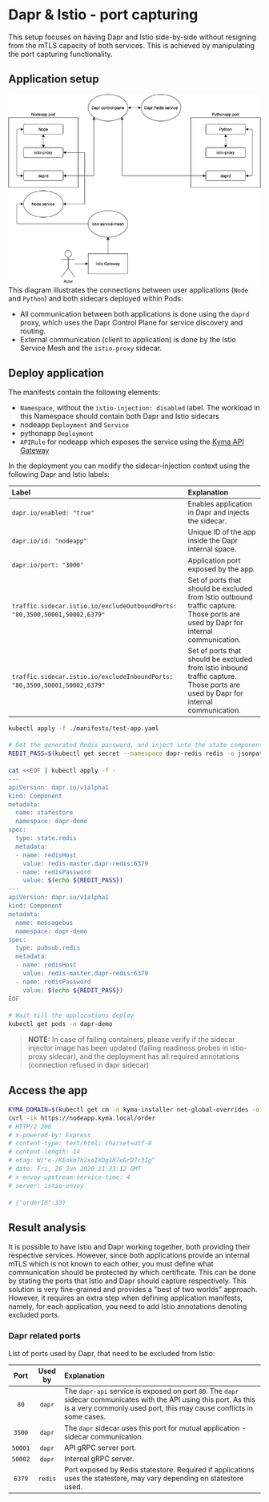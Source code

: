 # Dapr & Istio - port capturing
This setup focuses on having Dapr and Istio side-by-side without resigning from the mTLS capacity of both services. This is achieved by manipulating the port capturing functionality.

## Application setup

![Architecture](./assets/dapr-port-capture.png)
This diagram illustrates the connections between user applications (`Node` and `Python`) and both sidecars deployed within Pods:
- All communication between both applications is done using the `daprd` proxy, which uses the Dapr Control Plane for service discovery and routing.
- External communication (client to application) is done by the Istio Service Mesh and the `istio-proxy` sidecar.

## Deploy application
The manifests contain the following elements:
- `Namespace`, without the `istio-injection: disabled` label. The workload in this Namespace should contain both Dapr and Istio sidecars
- nodeapp `Deployment` and `Service`
- pythonapp `Deployment`
- `APIRule` for nodeapp which exposes the service using the [Kyma API Gateway](https://github.com/kyma-incubator/api-gateway)

In the deployment you can modify the sidecar-injection context using the following Dapr and Istio labels:

| Label | Explanation |
| :--- | :--- | 
| `dapr.io/enabled: "true"` | Enables application in Dapr and injects the sidecar. |
| `dapr.io/id: "nodeapp"` | Unique ID of the app inside the Dapr internal space. |
| `dapr.io/port: "3000"` | Application port exposed by the app. |
| `traffic.sidecar.istio.io/excludeOutboundPorts: "80,3500,50001,50002,6379"` | Set of ports that should be excluded from Istio outbound traffic capture. Those ports are used by Dapr for internal communication.
| `traffic.sidecar.istio.io/excludeInboundPorts: "80,3500,50001,50002,6379"` | Set of ports that should be excluded from Istio inbound traffic capture. Those ports are used by Dapr for internal communication.

```bash
kubectl apply -f ./manifests/test-app.yaml

# Get the generated Redis password, and inject into the state components
REDIT_PASS=$(kubectl get secret --namespace dapr-redis redis -o jsonpath="{.data.redis-password}" | base64 --decode)

cat <<EOF | kubectl apply -f -
---
apiVersion: dapr.io/v1alpha1
kind: Component
metadata:
  name: statestore
  namespace: dapr-demo
spec:
  type: state.redis
  metadata:
  - name: redisHost
    value: redis-master.dapr-redis:6379
  - name: redisPassword
    value: $(echo ${REDIT_PASS})
---
apiVersion: dapr.io/v1alpha1
kind: Component
metadata:
  name: messagebus
  namespace: dapr-demo
spec:
  type: pubsub.redis
  metadata:
  - name: redisHost
    value: redis-master.dapr-redis:6379
  - name: redisPassword
    value: $(echo ${REDIT_PASS})
EOF

# Wait till the applications deploy 
kubectl get pods -n dapr-demo
```

>**NOTE:** In case of failing containers, please verify if the sidecar injector image has been updated (failing readiness probes in istio-proxy sidecar), and the deployment has all required annotations (connection refused in dapr sidecar)

## Access the app
```bash
KYMA_DOMAIN=$(kubectl get cm -n kyma-installer net-global-overrides -o jsonpath='{.data.global\.ingress\.domainName}')
curl -ik https://nodeapp.kyma.local/order
# HTTP/2 200
# x-powered-by: Express
# content-type: text/html; charset=utf-8
# content-length: 14
# etag: W/"e-/KEnkm7h2xoIXDg1R7eGrD7r3Ig"
# date: Fri, 26 Jun 2020 11:33:12 GMT
# x-envoy-upstream-service-time: 4
# server: istio-envoy

# {"orderId":33}
```

## Result analysis
It is possible to have Istio and Dapr working together, both providing their respective services. However, since both applications provide an internal mTLS which is not known to each other, you must define what communication should be protected by which certificate. This can be done by stating the ports that Istio and Dapr should capture respectively.
This solution is very fine-grained and provides a "best of two worlds" approach. However, it requires an extra step when defining application manifests, namely, for each application, you need to add Istio annotations denoting excluded ports.

### Dapr related ports
List of ports used by Dapr, that need to be excluded from Istio:

| Port | Used by | Explanation | 
| :---: | :---: | :--- | 
| `80` | `dapr` | The `dapr-api` service is exposed on port `80`. The `dapr` sidecar communicates with the API using this port. As this is a very commonly used port, this may cause conflicts in some cases. |
| `3500` | `dapr` | The `dapr` sidecar uses this port for mutual application - sidecar communication.|
| `50001` | `dapr` | API gRPC server port. |
| `50002` | `dapr` | Internal gRPC server. |
| `6379` | `redis` | Port exposed by Redis statestore. Required if applications uses the statestore, may vary depending on statestore used. |
